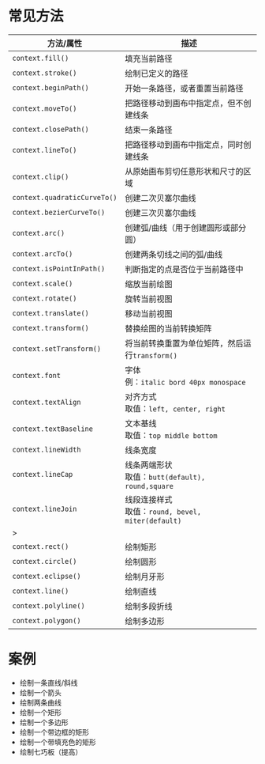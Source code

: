 # 常见方法

| 方法/属性                    | 描述                                                   |
| ---------------------------- | ------------------------------------------------------ |
| `context.fill()`             | 填充当前路径                                           |
| `context.stroke()`           | 绘制已定义的路径                                       |
| `context.beginPath()`        | 开始一条路径，或者重置当前路径                         |
| `context.moveTo()`           | 把路径移动到画布中指定点，但不创建线条                 |
| `context.closePath()`        | 结束一条路径                                           |
| `context.lineTo()`           | 把路径移动到画布中指定点，同时创建线条                 |
| `context.clip()`             | 从原始画布剪切任意形状和尺寸的区域                     |
| `context.quadraticCurveTo()` | 创建二次贝塞尔曲线                                     |
| `context.bezierCurveTo()`    | 创建三次贝塞尔曲线                                     |
| `context.arc()`              | 创建弧/曲线（用于创建圆形或部分圆）                    |
| `context.arcTo()`            | 创建两条切线之间的弧/曲线                              |
| `context.isPointInPath()`    | 判断指定的点是否位于当前路径中                         |
| `context.scale()`            | 缩放当前绘图                                           |
| `context.rotate()`           | 旋转当前视图                                           |
| `context.translate()`        | 移动当前视图                                           |
| `context.transform()`        | 替换绘图的当前转换矩阵                                 |
| `context.setTransform()`     | 将当前转换重置为单位矩阵，然后运行`transform()`        |
| `context.font`               | 字体<br />例：`italic bord 40px monospace`             |
| `context.textAlign`          | 对齐方式<br />取值：`left, center, right`              |
| `context.textBaseline`       | 文本基线<br />取值：`top middle bottom`                |
| `context.lineWidth`          | 线条宽度                                               |
| `context.lineCap`            | 线条两端形状<br />取值：`butt(default), round,square`  |
| `context.lineJoin`           | 线段连接样式<br />取值：`round, bevel, miter(default)` |
| >                           |                                                      |
| `context.rect()`             | 绘制矩形                                               |
| `context.circle()`           | 绘制圆形                                               |
| `context.eclipse()`          | 绘制月牙形                                             |
| `context.line()`             | 绘制直线                                               |
| `context.polyline()`         | 绘制多段折线                                           |
| `context.polygon()`          | 绘制多边形                                             |



# 案例

* 绘制一条直线/斜线   
* 绘制一个箭头
* 绘制两条曲线
* 绘制一个矩形
* 绘制一个多边形
* 绘制一个带边框的矩形
* 绘制一个带填充色的矩形
* 绘制七巧板（提高）
